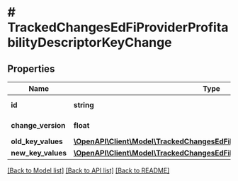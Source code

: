 # # TrackedChangesEdFiProviderProfitabilityDescriptorKeyChange

## Properties

Name | Type | Description | Notes
------------ | ------------- | ------------- | -------------
**id** | **string** | Resource identifier | [optional]
**change_version** | **float** | Change version | [optional]
**old_key_values** | [**\OpenAPI\Client\Model\TrackedChangesEdFiProviderProfitabilityDescriptorKey**](TrackedChangesEdFiProviderProfitabilityDescriptorKey.md) |  | [optional]
**new_key_values** | [**\OpenAPI\Client\Model\TrackedChangesEdFiProviderProfitabilityDescriptorKey**](TrackedChangesEdFiProviderProfitabilityDescriptorKey.md) |  | [optional]

[[Back to Model list]](../../README.md#models) [[Back to API list]](../../README.md#endpoints) [[Back to README]](../../README.md)
